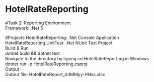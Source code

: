 # HotelRateReporting
#Task 2: Reporting
Environment<br/>
Framework: .Net 5<br/>

#Projects
HotelRateReporting: .Net Console Application <br/>
HotelRateReporting.UnitTest: .Net NUnit Test Project<br/>
Build & Run<br/>
dotnet build && dotnet test<br/>
Navigate to the directory by typing cd HotelRateReporting in Windows
dotnet run -p HotelRateReporting.csproj<br/>
Output<br/>
Output file: HotelRateReport_ddMMyy-HHss.xlsx<br/>

